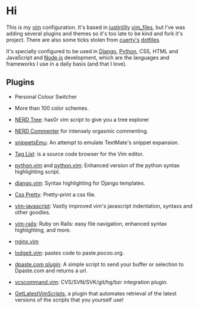 Hi
==

This is my [vim](http://www.vim.org/ "VIM") configuration. It's based in [justinlilly](https://github.com/justinlilly) 
[vim_files](https://github.com/justinlilly/vim_files), but I've was adding several plugins and themes so it's too late
to be kind and fork it's project.
There are also some ticks stolen from [cuerty's](https://github.com/cuerty) [dotfiles](https://github.com/cuerty/dotfiles).

It's specially configured to be used in [Django](http://www.djangoproject.com/), [Python](http://www.python.org/), CSS, 
HTML and JavaScript and [Node.js](http://nodejs.org/) development, which are the languages and frameworks I use in a 
daily basis (and that I love).

Plugins
-------

 * Personal Colour Switcher
 * More than 100 color schemes.

 * [NERD Tree](https://github.com/scrooloose/nerdtree): hax0r vim script to give you a tree explorer
 * [NERD Commenter](https://github.com/scrooloose/nerdcommenter) for intensely orgasmic commenting.
 * [snippetsEmu](http://www.vim.org/scripts/script.php?script_id=1318): An attempt to emulate TextMate's snippet expansion.
 * [Tag List](http://vim-taglist.sourceforge.net/): is a source code browser for the Vim editor.

 * [python.vim](http://www.vim.org/scripts/script.php?script_id=790) and [python.vim](http://hlabs.spb.ru/vim/python.vim): Enhanced version of the python syntax highlighting script.
 * [django.vim](http://www.vim.org/scripts/script.php?script_id=1487): Syntax highlighting for Django templates.
 * [Css Pretty](http://www.vim.org/scripts/script.php?script_id=2137): Pretty-print a css file.
 * [vim-javascript](https://github.com/pangloss/vim-javascript): Vastly improved vim's javascript indentation, syntaxs and other goodies.
 * [vim-rails](http://www.vim.org/scripts/script.php?script_id=1567): Ruby on Rails: easy file navigation, enhanced syntax highlighting, and more.
 * [nginx.vim](http://www.vim.org/scripts/script.php?script_id=1886)

 * [lodgeit.vim](http://www.vim.org/scripts/script.php?script_id=1965): pastes code to paste.pocoo.org.
 * [dpaste.com plugin](http://www.vim.org/scripts/script.php?script_id=2519): A simple script to send your buffer or selection to Dpaste.com and returns a url.

 * [vcscommand.vim](http://www.vim.org/scripts/script.php?script_id=90): CVS/SVN/SVK/git/hg/bzr integration plugin.

 * [GetLatestVimScripts](http://www.vim.org/scripts/script.php?script_id=642), a plugin that automates retrieval of the latest versions of the scripts that you yourself use!
